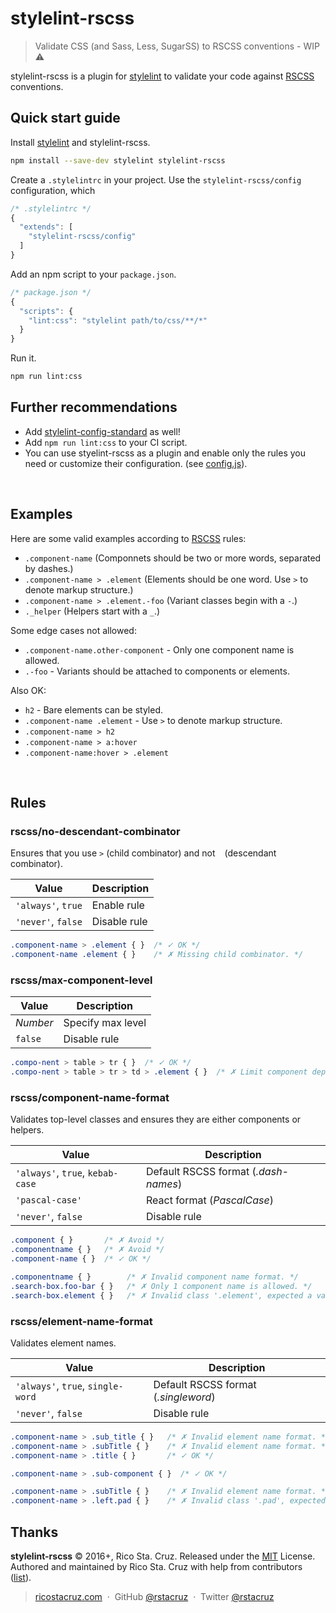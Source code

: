 # stylelint-rscss

> Validate CSS (and Sass, Less, SugarSS) to RSCSS conventions - WIP :warning:

stylelint-rscss is a plugin for [stylelint] to validate your code against [RSCSS] conventions.

## Quick start guide

Install [stylelint] and stylelint-rscss.

```sh
npm install --save-dev stylelint stylelint-rscss
```

Create a `.stylelintrc` in your project. Use the `stylelint-rscss/config` configuration, which 

```js
/* .stylelintrc */
{
  "extends": [
    "stylelint-rscss/config"
  ]
}
```

Add an npm script to your `package.json`.

```js
/* package.json */
{
  "scripts": {
    "lint:css": "stylelint path/to/css/**/*"
  }
}
```

Run it.

```sh
npm run lint:css
```

## Further recommendations

- Add [stylelint-config-standard](https://www.npmjs.com/package/stylelint-config-standard) as well!
- Add `npm run lint:css` to your CI script.
- You can use styelint-rscss as a plugin and enable only the rules you need or customize their configuration. (see [config.js](config.js)).

<br>

## Examples

Here are some valid examples according to [RSCSS] rules:

- `.component-name` (Componnets should be two or more words, separated by dashes.)
- `.component-name > .element` (Elements should be one word. Use `>` to denote markup structure.)
- `.component-name > .element.-foo` (Variant classes begin with a `-`.)
- `._helper` (Helpers start with a `_`.)

Some edge cases not allowed:

- `.component-name.other-component` - Only one component name is allowed.
- `.-foo` - Variants should be attached to components or elements.

Also OK:

- `h2` - Bare elements can be styled.
- `.component-name .element` - Use `>` to denote markup structure.
- `.component-name > h2`
- `.component-name > a:hover`
- `.component-name:hover > .element`

<br>

## Rules

### rscss/no-descendant-combinator

Ensures that you use `>` (child combinator) and not ` ` (descendant combinator).

| Value | Description |
| --- | --- |
| `'always'`, `true` | Enable rule |
| `'never'`, `false` | Disable rule |

```css
.component-name > .element { }  /* ✓ OK */
.component-name .element { }    /* ✗ Missing child combinator. */
```

### rscss/max-component-level

| Value | Description |
| --- | --- |
| *Number* | Specify max level |
| `false` | Disable rule |

```css
.compo-nent > table > tr { }  /* ✓ OK */
.compo-nent > table > tr > td > .element { }  /* ✗ Limit component depth to 3. */
```

### rscss/component-name-format

Validates top-level classes and ensures they are either components or helpers.

| Value | Description |
| --- | --- |
| `'always'`, `true`, `kebab-case` | Default RSCSS format (*.dash-names*) |
| `'pascal-case'` | React format (*PascalCase*) |
| `'never'`, `false` | Disable rule |

```css
.component { }       /* ✗ Avoid */
.componentname { }   /* ✗ Avoid */
.component-name { }  /* ✓ OK */

.componentname { }        /* ✗ Invalid component name format. */
.search-box.foo-bar { }   /* ✗ Only 1 component name is allowed. */
.search-box.element { }   /* ✗ Invalid class '.element', expected a variant. */
```

### rscss/element-name-format

Validates element names.

| Value | Description |
| --- | --- |
| `'always'`, `true`, `single-word` | Default RSCSS format (*.singleword*) |
| `'never'`, `false` | Disable rule |

```css
.component-name > .sub_title { }   /* ✗ Invalid element name format. */
.component-name > .subTitle { }    /* ✗ Invalid element name format. */
.component-name > .title { }       /* ✓ OK */

.component-name > .sub-component { }  /* ✓ OK */

.component-name > .subTitle { }    /* ✗ Invalid element name format. */
.component-name > .left.pad { }    /* ✗ Invalid class '.pad', expected a variant. */
```

[stylelint]: http://stylelint.io/
[RSCSS]: http://rscss.io/

## Thanks

**stylelint-rscss** © 2016+, Rico Sta. Cruz. Released under the [MIT] License.<br>
Authored and maintained by Rico Sta. Cruz with help from contributors ([list][contributors]).

> [ricostacruz.com](http://ricostacruz.com) &nbsp;&middot;&nbsp;
> GitHub [@rstacruz](https://github.com/rstacruz) &nbsp;&middot;&nbsp;
> Twitter [@rstacruz](https://twitter.com/rstacruz)

[MIT]: http://mit-license.org/
[contributors]: http://github.com/rstacruz/stylelint-rscss/contributors
